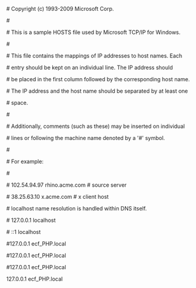 \# Copyright (c) 1993-2009 Microsoft Corp.

\#

\# This is a sample HOSTS file used by Microsoft TCP/IP for Windows.

\#

\# This file contains the mappings of IP addresses to host names. Each

\# entry should be kept on an individual line. The IP address should

\# be placed in the first column followed by the corresponding host name.

\# The IP address and the host name should be separated by at least one

\# space.

\#

\# Additionally, comments (such as these) may be inserted on individual

\# lines or following the machine name denoted by a '#' symbol.

\#

\# For example:

\#

\#      102.54.94.97     rhino.acme.com          # source server

\#       38.25.63.10     x.acme.com              # x client host



\# localhost name resolution is handled within DNS itself.

\#	127.0.0.1       localhost

\#	::1             localhost

\#127.0.0.1 ecf\_PHP.local

\#127.0.0.1 ecf\_PHP.local

\#127.0.0.1 ecf\_PHP.local

127.0.0.1 ecf\_PHP.local

